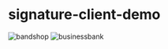 # signature-client-demo

![bandshop](https://user-images.githubusercontent.com/62181222/232610809-68b82b98-53ba-4f74-9be9-fde4a447f43e.PNG)
![businessbank](https://user-images.githubusercontent.com/62181222/232610811-25114264-eb51-4f19-be84-9feebd5bfe03.PNG)
